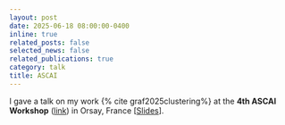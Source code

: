 ```yaml
---
layout: post
date: 2025-06-18 08:00:00-0400
inline: true
related_posts: false
selected_news: false
related_publications: true
category: talk
title: ASCAI
---
```

I gave a talk on my work {% cite graf2025clustering%} at the <strong> 4th ASCAI Workshop</strong> (<a href="https://www.imo.universite-paris-saclay.fr/fr/conf/ascai-meeting/">link</a>) in Orsay, France [<a href="https://victorthuot.github.io/assets/pdf/slides_ASCAI_june2025.pdf">Slides</a>].

